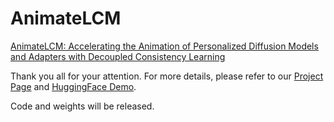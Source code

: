 # AnimateLCM

[AnimateLCM: Accelerating the Animation of Personalized Diffusion Models and Adapters with Decoupled Consistency Learning](https://arxiv.org/abs/2402.00769)

Thank you all for your attention. For more details, please refer to our [Project Page](https://animatelcm.github.io/) and [HuggingFace Demo](https://huggingface.co/spaces/wangfuyun/AnimateLCM). 



Code and weights will be released.


